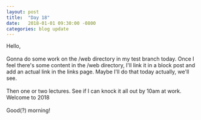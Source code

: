 ```yaml
---
layout: post
title:  "Day 18"
date:   2018-01-01 09:30:00 -0800
categories: blog update
---
```

Hello,
<br><br>
Gonna do some work on the /web directory in my test branch today. Once I feel there's some content in the /web directory, I'll link it in a block post and add an actual link in the links page. Maybe I'll do that today actually, we'll see.
<br><br>
Then one or two lectures. See if I can knock it all out by 10am at work. Welcome to 2018
<br><br>
Good(?) morning!

